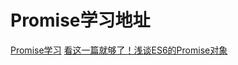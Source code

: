 # Promise学习地址
[Promise学习](https://www.liaoxuefeng.com/wiki/001434446689867b27157e896e74d51a89c25cc8b43bdb3000/0014345008539155e93fc16046d4bb7854943814c4f9dc2000#0)
[看这一篇就够了！浅谈ES6的Promise对象](https://www.jianshu.com/p/c98eb98bd00c)
